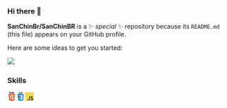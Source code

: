 ### Hi there 👋


**SanChinBr/SanChinBR** is a ✨ _special_ ✨ repository because its `README.md` (this file) appears on your GitHub profile.

Here are some ideas to get you started:

<img height="180em" src="https://github-readme-stats.vercel.app/api?username=SanChinBr&show_icons=true&hide_border=true&&count_private=true&include_all_commits=true" />

### Skills

<img align="left" alt="HTML5" width="20px" src="https://raw.githubusercontent.com/github/explore/80688e429a7d4ef2fca1e82350fe8e3517d3494d/topics/html/html.png" />
<img align="left" alt="CSS3" width="20px" src="https://raw.githubusercontent.com/github/explore/80688e429a7d4ef2fca1e82350fe8e3517d3494d/topics/css/css.png" />
<img align="left" alt="JavaScript" width="20px" src="https://raw.githubusercontent.com/github/explore/80688e429a7d4ef2fca1e82350fe8e3517d3494d/topics/javascript/javascript.png" />
